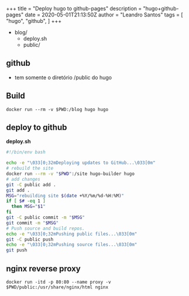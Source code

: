 +++
title = "Deploy hugo to github-pages"
description = "hugo+github-pages"
date = 2020-05-01T21:13:50Z
author = "Leandro Santos"
tags = [
    "hugo",
    "github",
]
+++

* blog/
	- deploy.sh
	- public/

## github
* tem somente o diretório /public do hugo

## Build
`docker run --rm -v $PWD:/blog hugo hugo`

## deploy to github
__deploy.sh__
```bash
#!/bin/env bash

echo -e "\033[0;32mDeploying updates to GitHub...\033[0m"
# rebuild the site
docker run --rm -v "$PWD":/site hugo-builder hugo
# add changes
git -C public add .
git add .
MSG="rebuilding site $(date +%Y/%m/%d-%H:%M)"
if [ $# -eq 1 ]
  then MSG="$1"
fi
git -C public commit -m "$MSG"
git commit -m "$MSG"
# Push source and build repos.
echo -e "\033[0;32mPushing public files...\033[0m"
git -C public push
echo -e "\033[0;32mPushing source files...\033[0m"
git push

```

## nginx reverse proxy
`docker run -itd -p 80:80 --name proxy -v $PWD/public:/usr/share/nginx/html nginx`
